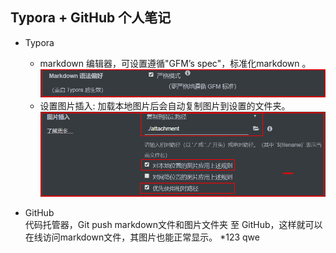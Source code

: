 ## Typora + GitHub 个人笔记
* Typora 
  * markdown 编辑器，可设置遵循"GFM’s spec"，标准化markdown 。
  ![Typora_set_strict_mode](attachment/Typora_set_strict_mode.png)
  * 设置图片插入: 加载本地图片后会自动复制图片到设置的文件夹。
  ![Typora_set_insert_pic](attachment/Typora_set_insert_pic.png)
  
* GitHub   
  代码托管器，Git push markdown文件和图片文件夹 至 GitHub，这样就可以在线访问markdown文件，其图片也能正常显示。
*123
qwe

